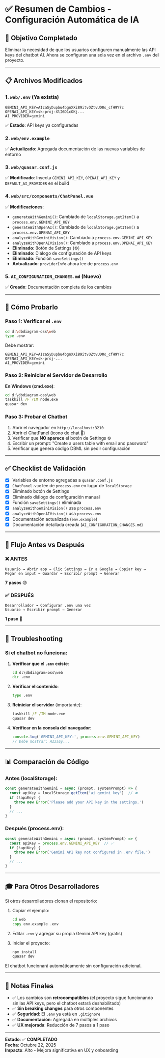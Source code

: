 # ✅ Resumen de Cambios - Configuración Automática de IA

## 🎯 Objetivo Completado

Eliminar la necesidad de que los usuarios configuren manualmente las API keys del chatbot AI. Ahora se configuran una sola vez en el archivo `.env` del proyecto.

---

## 📋 Archivos Modificados

### 1. **`web/.env`** (Ya existía)
```env
GEMINI_API_KEY=AIzaSyDupbu4bgnXXi89itvOZtvUD0o_cfH9Y7c
OPENAI_API_KEY=sk-proj-XlI6D1cOKj...
AI_PROVIDER=gemini
```
✅ **Estado**: API keys ya configuradas

### 2. **`web/env.example`**
✅ **Actualizado**: Agregada documentación de las nuevas variables de entorno

### 3. **`web/quasar.conf.js`**
✅ **Modificado**: Inyecta `GEMINI_API_KEY`, `OPENAI_API_KEY` y `DEFAULT_AI_PROVIDER` en el build

### 4. **`web/src/components/ChatPanel.vue`**
✅ **Modificaciones**:
- `generateWithGemini()`: Cambiado de `localStorage.getItem()` a `process.env.GEMINI_API_KEY`
- `generateWithOpenAI()`: Cambiado de `localStorage.getItem()` a `process.env.OPENAI_API_KEY`
- `analyzeWithGeminiVision()`: Cambiado a `process.env.GEMINI_API_KEY`
- `analyzeWithOpenAIVision()`: Cambiado a `process.env.OPENAI_API_KEY`
- **Eliminado**: Botón de Settings (⚙️)
- **Eliminado**: Diálogo de configuración de API keys
- **Eliminado**: Función `saveSettings()`
- **Actualizado**: `providerInfo` ahora lee de `process.env`

### 5. **`AI_CONFIGURATION_CHANGES.md`** (Nuevo)
✅ **Creado**: Documentación completa de los cambios

---

## 🚀 Cómo Probarlo

### Paso 1: Verificar el `.env`
```bash
cd d:\dbdiagram-oss\web
type .env
```

Debe mostrar:
```env
GEMINI_API_KEY=AIzaSyDupbu4bgnXXi89itvOZtvUD0o_cfH9Y7c
OPENAI_API_KEY=sk-proj-...
AI_PROVIDER=gemini
```

### Paso 2: Reiniciar el Servidor de Desarrollo

**En Windows (cmd.exe)**:
```cmd
cd d:\dbdiagram-oss\web
taskkill /F /IM node.exe
quasar dev
```

### Paso 3: Probar el Chatbot
1. Abrir el navegador en `http://localhost:3210`
2. Abrir el ChatPanel (icono de chat 💬)
3. Verificar que **NO aparece** el botón de Settings ⚙️
4. Escribir un prompt: "Create a users table with email and password"
5. Verificar que genera código DBML sin pedir configuración

---

## ✅ Checklist de Validación

- [x] Variables de entorno agregadas a `quasar.conf.js`
- [x] `ChatPanel.vue` lee de `process.env` en lugar de `localStorage`
- [x] Eliminado botón de Settings
- [x] Eliminado diálogo de configuración manual
- [x] Función `saveSettings()` eliminada
- [x] `analyzeWithGeminiVision()` usa `process.env`
- [x] `analyzeWithOpenAIVision()` usa `process.env`
- [x] Documentación actualizada (`env.example`)
- [x] Documentación detallada creada (`AI_CONFIGURATION_CHANGES.md`)

---

## 🔄 Flujo Antes vs Después

### ❌ ANTES
```
Usuario → Abrir app → Clic Settings → Ir a Google → Copiar key → 
Pegar en input → Guardar → Escribir prompt → Generar
```
**7 pasos** 😓

### ✅ DESPUÉS
```
Desarrollador → Configurar .env una vez
Usuario → Escribir prompt → Generar
```
**1 paso** 🎉

---

## 🐛 Troubleshooting

### Si el chatbot no funciona:

1. **Verificar que el `.env` existe**:
   ```cmd
   cd d:\dbdiagram-oss\web
   dir .env
   ```

2. **Verificar el contenido**:
   ```cmd
   type .env
   ```

3. **Reiniciar el servidor** (importante):
   ```cmd
   taskkill /F /IM node.exe
   quasar dev
   ```

4. **Verificar en la consola del navegador**:
   ```javascript
   console.log('GEMINI_API_KEY:', process.env.GEMINI_API_KEY)
   // Debe mostrar: AIzaSy...
   ```

---

## 📊 Comparación de Código

### Antes (localStorage):
```javascript
const generateWithGemini = async (prompt, systemPrompt) => {
  const apiKey = localStorage.getItem('ai_gemini_key')  // ❌
  if (!apiKey) {
    throw new Error('Please add your API key in the settings.')
  }
  // ...
}
```

### Después (process.env):
```javascript
const generateWithGemini = async (prompt, systemPrompt) => {
  const apiKey = process.env.GEMINI_API_KEY  // ✅
  if (!apiKey) {
    throw new Error('Gemini API key not configured in .env file.')
  }
  // ...
}
```

---

## 🎓 Para Otros Desarrolladores

Si otros desarrolladores clonan el repositorio:

1. Copiar el ejemplo:
   ```cmd
   cd web
   copy env.example .env
   ```

2. Editar `.env` y agregar su propia Gemini API key (gratis)

3. Iniciar el proyecto:
   ```cmd
   npm install
   quasar dev
   ```

El chatbot funcionará automáticamente sin configuración adicional.

---

## 📝 Notas Finales

- ✅ Los cambios son **retrocompatibles** (el proyecto sigue funcionando sin las API keys, pero el chatbot estará deshabilitado)
- ✅ **Sin breaking changes** para otros componentes
- ✅ **Seguridad**: El `.env` ya está en `.gitignore`
- ✅ **Documentación**: Agregada en múltiples archivos
- ✅ **UX mejorada**: Reducción de 7 pasos a 1 paso

---

**Estado**: ✅ **COMPLETADO**  
**Fecha**: Octubre 22, 2025  
**Impacto**: Alto - Mejora significativa en UX y onboarding
